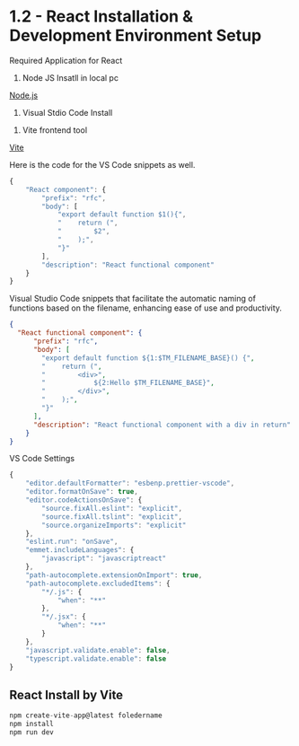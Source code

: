 # 1.2 - React Installation & Development Environment Setup

Required Application for React

1. Node JS Insatll in local pc

[Node.js](https://nodejs.org)

1. Visual Stdio Code Install

[](https://code.visualstudio.com/)

1. Vite frontend tool

[Vite](https://vitejs.dev/)

Here is the code for the VS Code snippets as well.

```jsx
{
    "React component": {
        "prefix": "rfc",
        "body": [
            "export default function $1(){",
            "    return (",
            "        $2",
            "    );",
            "}"
        ],
        "description": "React functional component"
    }
}
```

Visual Studio Code snippets that facilitate the automatic naming of functions based on the filename, enhancing ease of use and productivity.

```json
{
  "React functional component": {
	  "prefix": "rfc",
	  "body": [
		"export default function ${1:$TM_FILENAME_BASE}() {",
		"    return (",
		"        <div>",
		"            ${2:Hello $TM_FILENAME_BASE}",
		"        </div>",
		"    );",
		"}"
	  ],
	  "description": "React functional component with a div in return"
	}
}
```

VS Code Settings

```jsx
{
    "editor.defaultFormatter": "esbenp.prettier-vscode",
    "editor.formatOnSave": true,
    "editor.codeActionsOnSave": {
        "source.fixAll.eslint": "explicit",
        "source.fixAll.tslint": "explicit",
        "source.organizeImports": "explicit"
    },
    "eslint.run": "onSave",
    "emmet.includeLanguages": {
        "javascript": "javascriptreact"
    },
    "path-autocomplete.extensionOnImport": true,
    "path-autocomplete.excludedItems": {
        "*/.js": {
            "when": "**"
        },
        "*/.jsx": {
            "when": "**"
        }
    },
    "javascript.validate.enable": false,
    "typescript.validate.enable": false
}
```

## React Install by Vite

```jsx
npm create-vite-app@latest foledername
npm install
npm run dev
```
